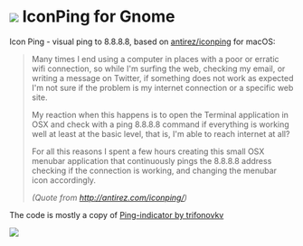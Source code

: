 # ![][logo] IconPing for Gnome
[logo]: http://bttfhvitalia.altervista.org/world_icon.png " "
Icon Ping - visual ping to 8.8.8.8, based on [antirez/iconping](https://github.com/antirez/iconping) for macOS:

> Many times I end using a computer in places with a poor or erratic wifi connection, so while I'm surfing the web, checking my email, or writing a message on Twitter, if something does not work as expected I'm not sure if the problem is my internet connection or a specific web site.
>
> My reaction when this happens is to open the Terminal application in OSX and check with a ping 8.8.8.8 command if everything is working well at least at the basic level, that is, I'm able to reach internet at all?
>
> For all this reasons I spent a few hours creating this small OSX menubar application that continuously pings the 8.8.8.8 address checking if the connection is working, and changing the menubar icon accordingly.
>
> _(Quote from http://antirez.com/iconping/)_

The code is mostly a copy of [Ping-indicator by trifonovkv](https://extensions.gnome.org/extension/923/ping-indicator/)

![ ](http://bttfhvitalia.altervista.org/iconping_example_gnome.png)
